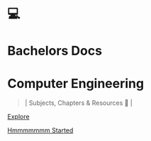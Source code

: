 

# 💻
# Bachelors Docs
<h1 id="cover-heading">
    Computer Engineering 
</h1>

> | Subjects, Chapters & Resources 🎉 | 

[Explore](home)


[Hmmmmmmm Started](#headline)
